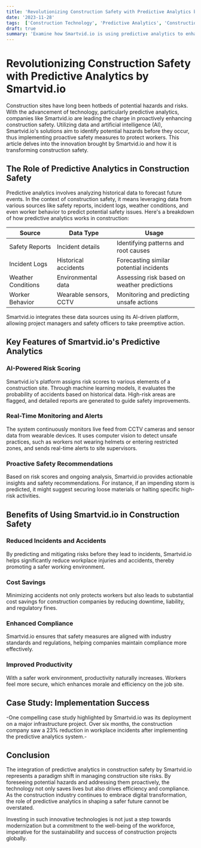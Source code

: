 ```yaml
---
title: 'Revolutionizing Construction Safety with Predictive Analytics by Smartvid.io'
date: '2023-11-28'
tags:  ['Construction Technology', 'Predictive Analytics', 'Construction Safety', 'Innovation', 'Smartvid.io', 'Proactive Safety', 'Hazard Identification', 'Worker Protection', 'AI in Construction']
draft: true
summary: 'Examine how Smartvid.io is using predictive analytics to enhance construction safety, identifying potential hazards before they occur and implementing proactive safety measures to protect workers.'
---
```


# Revolutionizing Construction Safety with Predictive Analytics by Smartvid.io

Construction sites have long been hotbeds of potential hazards and risks. With the advancement of technology, particularly predictive analytics, companies like Smartvid.io are leading the charge in proactively enhancing construction safety. Utilizing data and artificial intelligence (AI), Smartvid.io's solutions aim to identify potential hazards before they occur, thus implementing proactive safety measures to protect workers. This article delves into the innovation brought by Smartvid.io and how it is transforming construction safety.

## The Role of Predictive Analytics in Construction Safety

Predictive analytics involves analyzing historical data to forecast future events. In the context of construction safety, it means leveraging data from various sources like safety reports, incident logs, weather conditions, and even worker behavior to predict potential safety issues. Here's a breakdown of how predictive analytics works in construction:

| **Source**            | **Data Type**           | **Usage**                                      |
|-----------------------|-------------------------|------------------------------------------------|
| Safety Reports        | Incident details        | Identifying patterns and root causes           |
| Incident Logs         | Historical accidents    | Forecasting similar potential incidents        |
| Weather Conditions    | Environmental data      | Assessing risk based on weather predictions    |
| Worker Behavior       | Wearable sensors, CCTV  | Monitoring and predicting unsafe actions       |

Smartvid.io integrates these data sources using its AI-driven platform, allowing project managers and safety officers to take preemptive action.

## Key Features of Smartvid.io's Predictive Analytics

### AI-Powered Risk Scoring

Smartvid.io's platform assigns risk scores to various elements of a construction site. Through machine learning models, it evaluates the probability of accidents based on historical data. High-risk areas are flagged, and detailed reports are generated to guide safety improvements.

### Real-Time Monitoring and Alerts

The system continuously monitors live feed from CCTV cameras and sensor data from wearable devices. It uses computer vision to detect unsafe practices, such as workers not wearing helmets or entering restricted zones, and sends real-time alerts to site supervisors.

### Proactive Safety Recommendations

Based on risk scores and ongoing analysis, Smartvid.io provides actionable insights and safety recommendations. For instance, if an impending storm is predicted, it might suggest securing loose materials or halting specific high-risk activities.

## Benefits of Using Smartvid.io in Construction Safety

### Reduced Incidents and Accidents

By predicting and mitigating risks before they lead to incidents, Smartvid.io helps significantly reduce workplace injuries and accidents, thereby promoting a safer working environment.

### Cost Savings

Minimizing accidents not only protects workers but also leads to substantial cost savings for construction companies by reducing downtime, liability, and regulatory fines.

### Enhanced Compliance

Smartvid.io ensures that safety measures are aligned with industry standards and regulations, helping companies maintain compliance more effectively.

### Improved Productivity

With a safer work environment, productivity naturally increases. Workers feel more secure, which enhances morale and efficiency on the job site.

## Case Study: Implementation Success

-One compelling case study highlighted by Smartvid.io was its deployment on a major infrastructure project. Over six months, the construction company saw a 23% reduction in workplace incidents after implementing the predictive analytics system.-

## Conclusion

The integration of predictive analytics in construction safety by Smartvid.io represents a paradigm shift in managing construction site risks. By foreseeing potential hazards and addressing them proactively, the technology not only saves lives but also drives efficiency and compliance. As the construction industry continues to embrace digital transformation, the role of predictive analytics in shaping a safer future cannot be overstated.

Investing in such innovative technologies is not just a step towards modernization but a commitment to the well-being of the workforce, imperative for the sustainability and success of construction projects globally.

```